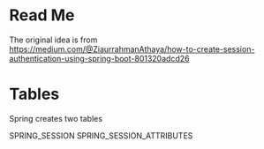 # Read Me

The original idea is from  
https://medium.com/@ZiaurrahmanAthaya/how-to-create-session-authentication-using-spring-boot-801320adcd26

# Tables

Spring creates two tables

SPRING_SESSION
SPRING_SESSION_ATTRIBUTES 